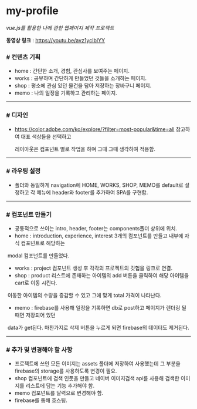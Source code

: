 # my-profile

*vue.js를 활용한 나에 관한 웹페이지 제작 프로젝트*

**동영상 링크** : https://youtu.be/avz1ycIblYY

### # 컨텐츠 기획

* home : 간단한 소개, 경험, 관심사를 보여주는 페이지.
* works : 공부하며 간단하게 만들었던 것들을 소개하는 페이지.
* shop : 평소에 관심 있던 물건을 담아 저장하는 장바구니 페이지.
* memo : 나의 일정을 기록하고 관리하는 페이지.


---


### # 디자인

* https://color.adobe.com/ko/explore/?filter=most-popular&time=all 참고하여 대표 색상들을 선택하고

  레이아웃은 컴포넌트 별로 작업을 하며 그때 그때 생각하여 적용함.


---


### # 라우팅 설정

* 폴더와 동일하게 navigation에 HOME, WORKS, SHOP, MEMO를 default로 설정하고 각 메뉴에 header와 footer를 추가하여 SPA를 구현함.


---


### # 컴포넌트 만들기

* 공통적으로 쓰이는 intro, header, footer는 components폴더 상위에 위치.
* home : introduction, experience, interest 3개의 컴포넌트를 만들고 내부에 자식 컴포넌트로 해당하는 

​                     modal 컴포넌트를 만들었다.

* works : project 컴포넌트 생성 후 각각의 프로젝트의 깃헙을 링크로 연결.
* shop : product 리스트에 존재하는 아이템의 add 버튼을 클릭하여 해당 아이템을 cart로 이동 시킨다.

​                   이동한 아이템의 수량을 증감할 수 있고 그에 맞게 total 가격이 나타난다.

* memo : firebase를 사용해 일정을 기록하면 db로 post하고 페이지가 렌더링 될 때면 저장되어 있던

​                      data가 get된다. 마찬가지로 삭제 버튼을 누르게 되면 firebase의 데이터도 제거된다.

---

### # 추가 및 변경해야 할 사항

* 프로젝트에 쓰인 모든 이미지는 assets 폴더에 저장하여 사용했는데 그 부분을 firebase의 storage를 사용하도록 변경이 필요.
* shop 컴포넌트에 검색 인풋을 만들고 네이버 이미지검색 api를 사용해 검색한 이미지를 리스트에 담는 기능 추가해야 함.
* memo 컴포넌트를 달력으로 변경해야 함.
* firebase를 통해 호스팅.



